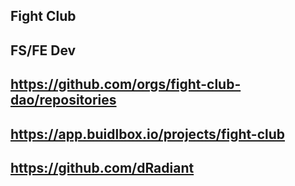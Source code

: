 ## Fight Club

## FS/FE Dev

## https://github.com/orgs/fight-club-dao/repositories

## https://app.buidlbox.io/projects/fight-club

## https://github.com/dRadiant
